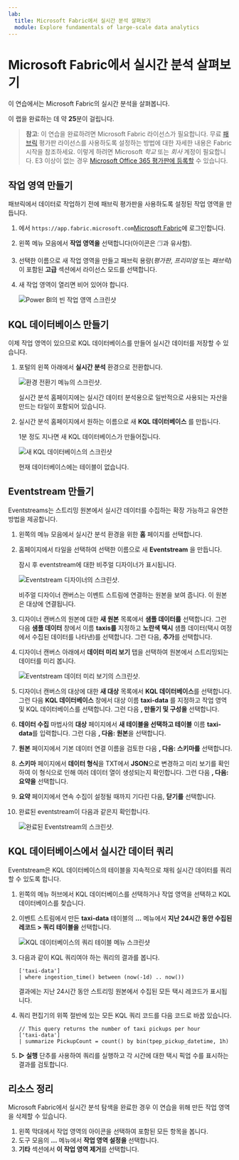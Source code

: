 ```yaml
---
lab:
  title: Microsoft Fabric에서 실시간 분석 살펴보기
  module: Explore fundamentals of large-scale data analytics
---
```


# Microsoft Fabric에서 실시간 분석 살펴보기

이 연습에서는 Microsoft Fabric의 실시간 분석을 살펴봅니다.

이 랩을 완료하는 데 약 **25**분이 걸립니다.

> **참고**: 이 연습을 완료하려면 Microsoft Fabric 라이선스가 필요합니다. 무료 [패브릭](https://learn.microsoft.com/fabric/get-started/fabric-trial) 평가판 라이선스를 사용하도록 설정하는 방법에 대한 자세한 내용은 Fabric 시작을 참조하세요. 이렇게 하려면 Microsoft *학교* 또는 *회사* 계정이 필요합니다. E3 이상이 없는 경우 [Microsoft Office 365 평가판에 등록할](https://www.microsoft.com/microsoft-365/business/compare-more-office-365-for-business-plans) 수 있습니다.

## 작업 영역 만들기

패브릭에서 데이터로 작업하기 전에 패브릭 평가판을 사용하도록 설정된 작업 영역을 만듭니다.

1. 에서 `https://app.fabric.microsoft.com`[Microsoft Fabric](https://app.fabric.microsoft.com)에 로그인합니다.
2. 왼쪽 메뉴 모음에서 **작업 영역을** 선택합니다(아이콘은 &#128455;과 유사함).
3. 선택한 이름으로 새 작업 영역을 만들고 패브릭 용량(*평가판*, *프리미엄* 또는 *패브릭*)이 포함된 **고급** 섹션에서 라이선스 모드를 선택합니다.
4. 새 작업 영역이 열리면 비어 있어야 합니다.

    ![Power BI의 빈 작업 영역 스크린샷](./images/new-workspace.png)

## KQL 데이터베이스 만들기

이제 작업 영역이 있으므로 KQL 데이터베이스를 만들어 실시간 데이터를 저장할 수 있습니다.

1. 포털의 왼쪽 아래에서 **실시간 분석** 환경으로 전환합니다.

    ![환경 전환기 메뉴의 스크린샷.](./images/fabric-real-time.png)

    실시간 분석 홈페이지에는 실시간 데이터 분석용으로 일반적으로 사용되는 자산을 만드는 타일이 포함되어 있습니다.

2. 실시간 분석 홈페이지에서 원하는 이름으로 새 **KQL 데이터베이스** 를 만듭니다.

    1분 정도 지나면 새 KQL 데이터베이스가 만들어집니다.

    ![새 KQL 데이터베이스의 스크린샷](./images/kql-database.png)

    현재 데이터베이스에는 테이블이 없습니다.

## Eventstream 만들기

Eventstreams는 스트리밍 원본에서 실시간 데이터를 수집하는 확장 가능하고 유연한 방법을 제공합니다.

1. 왼쪽의 메뉴 모음에서 실시간 분석 환경을 위한 **홈** 페이지를 선택합니다.
1. 홈페이지에서 타일을 선택하여 선택한 이름으로 새 **Eventstream** 을 만듭니다.

    잠시 후 eventstream에 대한 비주얼 디자이너가 표시됩니다.

    ![Eventstream 디자이너의 스크린샷.](./images/eventstream-designer.png)

    비주얼 디자이너 캔버스는 이벤트 스트림에 연결하는 원본을 보여 줍니다. 이 원본은 대상에 연결됩니다.

1. 디자이너 캔버스의 원본에 대한 **새 원본** 목록에서 **샘플 데이터를** 선택합니다. 그런 다음 **샘플 데이터** 창에서 이름 **taxis를** 지정하고 **노란색 택시** 샘플 데이터(택시 여정에서 수집된 데이터를 나타낸)를 선택합니다. 그런 다음, **추가**를 선택합니다.
1. 디자이너 캔버스 아래에서 **데이터 미리 보기** 탭을 선택하여 원본에서 스트리밍되는 데이터를 미리 봅니다.

    ![Eventstream 데이터 미리 보기의 스크린샷.](./images/eventstream-preview.png)

1. 디자이너 캔버스의 대상에 대한 **새 대상** 목록에서 **KQL 데이터베이스**를 선택합니다. 그런 다음 **KQL 데이터베이스** 창에서 대상 이름 **taxi-data** 를 지정하고 작업 영역 및 KQL 데이터베이스를 선택합니다. 그런 다음 **, 만들기 및 구성을** 선택합니다.
1. **데이터 수집** 마법사의 **대상** 페이지에서 **새 테이블을 선택하고 테이블** 이름 **taxi-data**를 입력합니다. 그런 다음 **, 다음: 원본**을 선택합니다.
1. **원본** 페이지에서 기본 데이터 연결 이름을 검토한 다음 **, 다음: 스키마를** 선택합니다.
1. **스키마** 페이지에서 **데이터 형식**을 TXT에서 **JSON**으로 변경하고 미리 보기를 확인하여 이 형식으로 인해 여러 데이터 열이 생성되는지 확인합니다. 그런 다음 **, 다음: 요약을** 선택합니다.
1. **요약** 페이지에서 연속 수집이 설정될 때까지 기다린 다음, **닫기를** 선택합니다.
1. 완료된 eventstream이 다음과 같은지 확인합니다.

    ![완료된 Eventstream의 스크린샷.](./images/complete-eventstream.png)

## KQL 데이터베이스에서 실시간 데이터 쿼리

Eventstream은 KQL 데이터베이스의 테이블을 지속적으로 채워 실시간 데이터를 쿼리할 수 있도록 합니다.

1. 왼쪽의 메뉴 허브에서 KQL 데이터베이스를 선택하거나 작업 영역을 선택하고 KQL 데이터베이스를 찾습니다.
1. 이벤트 스트림에서 만든 **taxi-data** 테이블의 **...** 메뉴에서 **지난 24시간 동안 수집된 레코드 > 쿼리 테이블을** 선택합니다.

    ![KQL 데이터베이스의 쿼리 테이블 메뉴 스크린샷](./images/kql-query.png)

1. 다음과 같이 KQL 쿼리여야 하는 쿼리의 결과를 봅니다.

    ```kql
    ['taxi-data']
    | where ingestion_time() between (now(-1d) .. now())
    ```

    결과에는 지난 24시간 동안 스트리밍 원본에서 수집된 모든 택시 레코드가 표시됩니다.

1. 쿼리 편집기의 위쪽 절반에 있는 모든 KQL 쿼리 코드를 다음 코드로 바꿉 있습니다.

    ```kql
    // This query returns the number of taxi pickups per hour
    ['taxi-data']
    | summarize PickupCount = count() by bin(tpep_pickup_datetime, 1h)
    ```

1. **&#9655; 실행** 단추를 사용하여 쿼리를 실행하고 각 시간에 대한 택시 픽업 수를 표시하는 결과를 검토합니다.

## 리소스 정리

Microsoft Fabric에서 실시간 분석 탐색을 완료한 경우 이 연습을 위해 만든 작업 영역을 삭제할 수 있습니다.

1. 왼쪽 막대에서 작업 영역의 아이콘을 선택하여 포함된 모든 항목을 봅니다.
2. 도구 모음의 **...** 메뉴에서 **작업 영역 설정을** 선택합니다.
3. **기타** 섹션에서 **이 작업 영역 제거**를 선택합니다.
